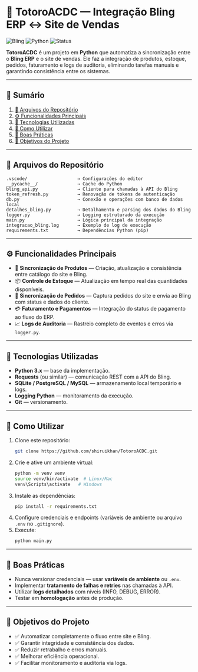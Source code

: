 # 🐾 TotoroACDC — Integração Bling ERP ↔ Site de Vendas

![Bling](https://img.shields.io/badge/Bling-ERP-green)
![Python](https://img.shields.io/badge/Python-Integration-blue)
![Status](https://img.shields.io/badge/Status-Ativo-success)

**TotoroACDC** é um projeto em **Python** que automatiza a sincronização entre o **Bling ERP** e o site de vendas. Ele faz a integração de produtos, estoque, pedidos, faturamento e logs de auditoria, eliminando tarefas manuais e garantindo consistência entre os sistemas.

---

## 📑 Sumário
1. [📂 Arquivos do Repositório](#-arquivos-do-repositório)  
2. [⚙️ Funcionalidades Principais](#️-funcionalidades-principais)  
3. [🔧 Tecnologias Utilizadas](#-tecnologias-utilizadas)  
4. [🚀 Como Utilizar](#-como-utilizar)  
5. [📌 Boas Práticas](#-boas-práticas)  
6. [🎯 Objetivos do Projeto](#-objetivos-do-projeto)

---

## 📂 Arquivos do Repositório

```
.vscode/                   → Configurações do editor
__pycache__/               → Cache do Python
bling_api.py               → Cliente para chamadas à API do Bling
token_refresh.py           → Renovação de tokens de autenticação
db.py                      → Conexão e operações com banco de dados local
detalhes_bling.py          → Detalhamento e parsing dos dados do Bling
logger.py                  → Logging estruturado da execução
main.py                    → Lógica principal da integração
integracao_bling.log       → Exemplo de log de execução
requirements.txt           → Dependências Python (pip)
```

---

## ⚙️ Funcionalidades Principais

- 🔄 **Sincronização de Produtos** — Criação, atualização e consistência entre catálogo do site e Bling.  
- 📦 **Controle de Estoque** — Atualização em tempo real das quantidades disponíveis.  
- 🛒 **Sincronização de Pedidos** — Captura pedidos do site e envia ao Bling com status e dados do cliente.  
- 💳 **Faturamento e Pagamentos** — Integração do status de pagamento ao fluxo do ERP.  
- 📈 **Logs de Auditoria** — Rastreio completo de eventos e erros via `logger.py`.

---

## 🔧 Tecnologias Utilizadas

- **Python 3.x** — base da implementação.  
- **Requests** (ou similar) — comunicação REST com a API do Bling.  
- **SQLite / PostgreSQL / MySQL** — armazenamento local temporário e logs.  
- **Logging Python** — monitoramento da execução.  
- **Git** — versionamento.  

---

## 🚀 Como Utilizar

1. Clone este repositório:
   ```bash
   git clone https://github.com/shiruikhan/TotoroACDC.git
   ```
2. Crie e ative um ambiente virtual:
   ```bash
   python -m venv venv
   source venv/bin/activate  # Linux/Mac
   venv\Scripts\activate   # Windows
   ```
3. Instale as dependências:
   ```bash
   pip install -r requirements.txt
   ```
4. Configure credenciais e endpoints (variáveis de ambiente ou arquivo `.env` no `.gitignore`).  
5. Execute:
   ```bash
   python main.py
   ```

---

## 📌 Boas Práticas

- Nunca versionar credenciais — usar **variáveis de ambiente** ou `.env`.  
- Implementar **tratamento de falhas e retries** nas chamadas à API.  
- Utilizar **logs detalhados** com níveis (INFO, DEBUG, ERROR).  
- Testar em **homologação** antes de produção.  

---

## 🎯 Objetivos do Projeto

- ✅ Automatizar completamente o fluxo entre site e Bling.  
- ✅ Garantir integridade e consistência dos dados.  
- ✅ Reduzir retrabalho e erros manuais.  
- ✅ Melhorar eficiência operacional.  
- ✅ Facilitar monitoramento e auditoria via logs.  
